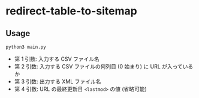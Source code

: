 # redirect-table-to-sitemap

## Usage

```
python3 main.py
```

- 第 1 引数: 入力する CSV ファイル名
- 第 2 引数: 入力する CSV ファイルの何列目 (0 始まり) に URL が入っているか
- 第 3 引数: 出力する XML ファイル名
- 第 4 引数: URL の最終更新日 `<lastmod>` の値 (省略可能)
